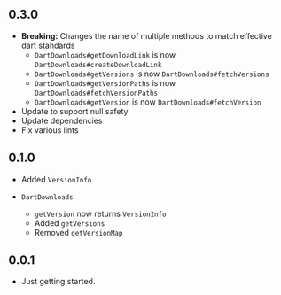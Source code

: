## 0.3.0

* **Breaking:** Changes the name of multiple methods to match effective dart standards
  * `DartDownloads#getDownloadLink` is now `DartDownloads#createDownloadLink`
  * `DartDownloads#getVersions` is now `DartDownloads#fetchVersions`
  * `DartDownloads#getVersionPaths` is now `DartDownloads#fetchVersionPaths`
  * `DartDownloads#getVersion` is now `DartDownloads#fetchVersion`
* Update to support null safety
* Update dependencies
* Fix various lints

## 0.1.0

* Added `VersionInfo`

* `DartDownloads`
  * `getVersion` now returns `VersionInfo`
  * Added `getVersions`
  * Removed `getVersionMap`

## 0.0.1

* Just getting started.
